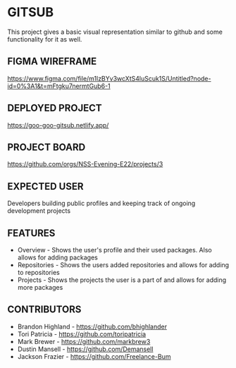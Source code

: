 # GITSUB 
This project gives a basic visual representation similar to github and some functionality for it as well.

## FIGMA WIREFRAME
https://www.figma.com/file/m1lzBYv3wcXtS4luScuk1S/Untitled?node-id=0%3A1&t=mFtgku7nermtGub6-1

## DEPLOYED PROJECT
https://goo-goo-gitsub.netlify.app/
## PROJECT BOARD
https://github.com/orgs/NSS-Evening-E22/projects/3

## EXPECTED USER
Developers building public profiles and keeping track of ongoing development projects

## FEATURES
- Overview - Shows the user's profile and their used packages. Also allows for adding packages
- Repositories - Shows the users added repositories and allows for adding to repositories
- Projects - Shows the projects the user is a part of and allows for adding more packages

## CONTRIBUTORS
- Brandon Highland - https://github.com/bhighlander
- Tori Patricia - https://github.com/toripatricia
- Mark Brewer - https://github.com/markbrew3
- Dustin Mansell - https://github.com/Demansell
- Jackson Frazier - https://github.com/Freelance-Bum

